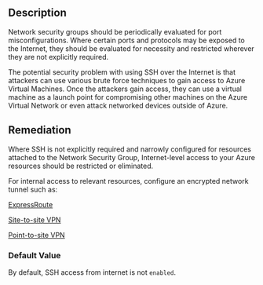 ## Description

Network security groups should be periodically evaluated for port misconfigurations. Where certain ports and protocols may be exposed to the Internet, they should be evaluated for necessity and restricted wherever they are not explicitly required.

The potential security problem with using SSH over the Internet is that attackers can use various brute force techniques to gain access to Azure Virtual Machines. Once the attackers gain access, they can use a virtual machine as a launch point for compromising other machines on the Azure Virtual Network or even attack networked devices outside of Azure.

## Remediation

Where SSH is not explicitly required and narrowly configured for resources attached to the Network Security Group, Internet-level access to your Azure resources should be restricted or eliminated.

For internal access to relevant resources, configure an encrypted network tunnel such as:

[ExpressRoute](https://docs.microsoft.com/en-us/azure/expressroute/)

[Site-to-site VPN](https://docs.microsoft.com/en-us/azure/vpn-gateway/vpn-gateway-howto-site-to-site-resource-manager-portal)

[Point-to-site VPN](https://docs.microsoft.com/en-us/azure/vpn-gateway/vpn-gateway-howto-point-to-site-resource-manager-portal)

### Default Value

By default, SSH access from internet is not `enabled`.
